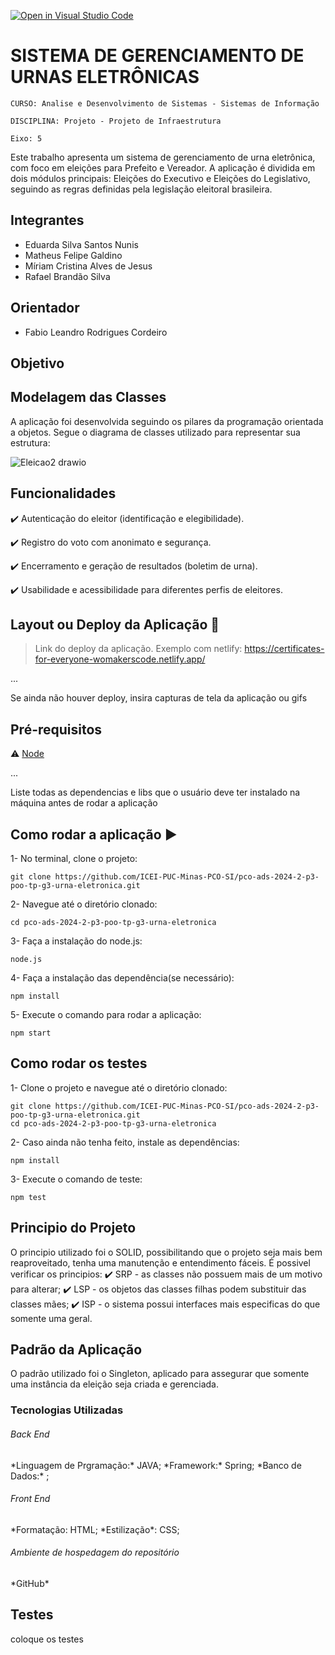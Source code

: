 [![Open in Visual Studio Code](https://classroom.github.com/assets/open-in-vscode-2e0aaae1b6195c2367325f4f02e2d04e9abb55f0b24a779b69b11b9e10269abc.svg)](https://classroom.github.com/online_ide?assignment_repo_id=17323872&assignment_repo_type=AssignmentRepo)
# SISTEMA DE GERENCIAMENTO DE URNAS ELETRÔNICAS

`CURSO: Analise e Desenvolvimento de Sistemas - Sistemas de Informação`

`DISCIPLINA: Projeto - Projeto de Infraestrutura`

`Eixo: 5`

Este trabalho apresenta um sistema de gerenciamento de urna eletrônica, com foco em eleições para Prefeito e Vereador. A aplicação é dividida em dois módulos principais: Eleições do Executivo e Eleições do Legislativo, seguindo as regras definidas pela legislação eleitoral brasileira. 

## Integrantes


* Eduarda Silva Santos Nunis
* Matheus Felipe Galdino
* Míriam Cristina Alves de Jesus
* Rafael Brandão Silva

## Orientador

* Fabio Leandro Rodrigues Cordeiro
  
## Objetivo

## Modelagem das Classes

A aplicação foi desenvolvida seguindo os pilares da programação orientada a objetos. Segue o diagrama de classes utilizado para representar sua estrutura:

![Eleicao2 drawio](https://github.com/user-attachments/assets/2d9809b3-d9d0-4d72-b4e1-b9a433f0ffb1)


 ## Funcionalidades

:heavy_check_mark: Autenticação do eleitor (identificação e elegibilidade).

:heavy_check_mark: Registro do voto com anonimato e segurança.

:heavy_check_mark: Encerramento e geração de resultados (boletim de urna).

:heavy_check_mark: Usabilidade e acessibilidade para diferentes perfis de eleitores.

## Layout ou Deploy da Aplicação :dash:

> Link do deploy da aplicação. Exemplo com netlify: https://certificates-for-everyone-womakerscode.netlify.app/

... 

Se ainda não houver deploy, insira capturas de tela da aplicação ou gifs

## Pré-requisitos

:warning: [Node](https://nodejs.org/en/download/)

...

Liste todas as dependencias e libs que o usuário deve ter instalado na máquina antes de rodar a aplicação 

## Como rodar a aplicação :arrow_forward:

1- No terminal, clone o projeto: 

```
git clone https://github.com/ICEI-PUC-Minas-PCO-SI/pco-ads-2024-2-p3-poo-tp-g3-urna-eletronica.git
```
2- Navegue até o diretório clonado:
```
cd pco-ads-2024-2-p3-poo-tp-g3-urna-eletronica
```
3- Faça a instalação do node.js:
```
node.js
```
4- Faça a instalação das dependência(se necessário):
```
npm install
```
5- Execute o comando para rodar a aplicação:
```
npm start
```


## Como rodar os testes
1- Clone o projeto e navegue até o diretório clonado:
```
git clone https://github.com/ICEI-PUC-Minas-PCO-SI/pco-ads-2024-2-p3-poo-tp-g3-urna-eletronica.git
cd pco-ads-2024-2-p3-poo-tp-g3-urna-eletronica
```
2- Caso ainda não tenha feito, instale as dependências:
```
npm install
```
3- Execute o comando de teste:
```
npm test
```


## Principio do Projeto

O principio utilizado foi o SOLID, possibilitando que o projeto seja mais bem reaproveitado, tenha uma manutenção e entendimento fáceis. É possivel verificar os principios: :heavy_check_mark: SRP - as classes não possuem mais de um motivo para alterar;
:heavy_check_mark: LSP - os objetos das classes filhas podem substituir das classes mães;
:heavy_check_mark: ISP - o sistema possui interfaces mais especificas do que somente uma geral.

## Padrão da Aplicação

O padrão utilizado foi o Singleton, aplicado para assegurar que somente uma instância da eleição seja criada e gerenciada.

### Tecnologias Utilizadas

<H6>Back End</H6> 
*Linguagem de Prgramação:* JAVA;
*Framework:* Spring;
*Banco de Dados:* ;

<H6>Front End</H6> 
*Formatação: HTML;
*Estilização*: CSS;

<H6>Ambiente de hospedagem do repositório</H6> 
*GitHub*

## Testes

coloque os testes






